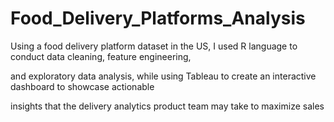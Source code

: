 # Food_Delivery_Platforms_Analysis

Using a food delivery platform dataset in the US, I used R language to conduct data cleaning, feature engineering, 

and exploratory data analysis, while using Tableau to create an interactive dashboard to showcase actionable 

insights that the delivery analytics product team may take to maximize sales
